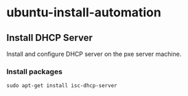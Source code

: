 # ubuntu-install-automation

## Install DHCP Server

Install and configure DHCP server on the pxe server machine.

### Install packages

`sudo apt-get install isc-dhcp-server`
